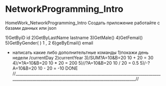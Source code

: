 # NetworkProgramming_Intro
HomeWork_NetworkProgramming_Intro
Создать приложение
работайте с базами данных или json

1)GetByiD   id
2)GetByLastName  lastname
3)GetMale()
4)GetFemal()
5)GetByGender( )   1 , 2 
6)geByEmail()  email


+ написать какие либо дополнительтные команды
1)покажи день нeдели /currentDay
2)currentYear
3)/SUM?A=10&B=20    10 + 20 = 30
4)/*?A=10&B=20    10 * 20 = 200
5)//?A=10&B=20    10 / 20 = 0.5
5)/-?A=10&B=20    10 - 20 = -10
DONE
//_______________________________________________________________________________________________________________________________________//
